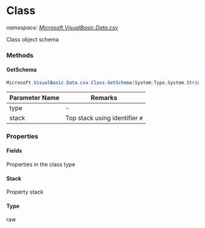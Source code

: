 ﻿# Class
_namespace: <a href="#" onClick="load('/docs/Microsoft.VisualBasic.Data.csv/index.md')">Microsoft.VisualBasic.Data.csv</a>_

Class object schema



### Methods

#### GetSchema
```csharp
Microsoft.VisualBasic.Data.csv.Class.GetSchema(System.Type,System.String)
```


|Parameter Name|Remarks|
|--------------|-------|
|type|-|
|stack|Top stack using identifier ``#``|



### Properties

#### Fields
Properties in the class type
#### Stack
Property stack
#### Type
raw
